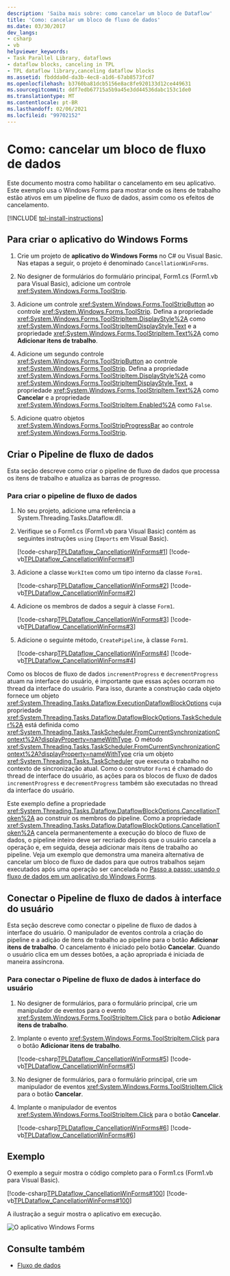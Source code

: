 ```yaml
---
description: 'Saiba mais sobre: como cancelar um bloco de Dataflow'
title: 'Como: cancelar um bloco de fluxo de dados'
ms.date: 03/30/2017
dev_langs:
- csharp
- vb
helpviewer_keywords:
- Task Parallel Library, dataflows
- dataflow blocks, canceling in TPL
- TPL dataflow library,canceling dataflow blocks
ms.assetid: fbddda0d-da3b-4ec8-a1d6-67ab8573fcd7
ms.openlocfilehash: b3760ba81dcb5156e8ac8fe920133d12ce449631
ms.sourcegitcommit: ddf7edb67715a5b9a45e3dd44536dabc153c1de0
ms.translationtype: MT
ms.contentlocale: pt-BR
ms.lasthandoff: 02/06/2021
ms.locfileid: "99702152"
---
```

# <a name="how-to-cancel-a-dataflow-block"></a>Como: cancelar um bloco de fluxo de dados

Este documento mostra como habilitar o cancelamento em seu aplicativo. Este exemplo usa o Windows Forms para mostrar onde os itens de trabalho estão ativos em um pipeline de fluxo de dados, assim como os efeitos de cancelamento.  

[!INCLUDE [tpl-install-instructions](../../../includes/tpl-install-instructions.md)]
  
## <a name="to-create-the-windows-forms-application"></a>Para criar o aplicativo do Windows Forms  
  
1. Crie um projeto de **aplicativo do Windows Forms** no C# ou Visual Basic. Nas etapas a seguir, o projeto é denominado `CancellationWinForms`.  
  
2. No designer de formulários do formulário principal, Form1.cs (Form1.vb para Visual Basic), adicione um controle <xref:System.Windows.Forms.ToolStrip>.  
  
3. Adicione um controle <xref:System.Windows.Forms.ToolStripButton> ao controle <xref:System.Windows.Forms.ToolStrip>. Defina a propriedade <xref:System.Windows.Forms.ToolStripItem.DisplayStyle%2A> como <xref:System.Windows.Forms.ToolStripItemDisplayStyle.Text> e a propriedade <xref:System.Windows.Forms.ToolStripItem.Text%2A> como **Adicionar itens de trabalho**.  
  
4. Adicione um segundo controle <xref:System.Windows.Forms.ToolStripButton> ao controle <xref:System.Windows.Forms.ToolStrip>. Defina a propriedade <xref:System.Windows.Forms.ToolStripItem.DisplayStyle%2A> como <xref:System.Windows.Forms.ToolStripItemDisplayStyle.Text>, a propriedade <xref:System.Windows.Forms.ToolStripItem.Text%2A> como **Cancelar** e a propriedade <xref:System.Windows.Forms.ToolStripItem.Enabled%2A> como `False`.  
  
5. Adicione quatro objetos <xref:System.Windows.Forms.ToolStripProgressBar> ao controle <xref:System.Windows.Forms.ToolStrip>.  
  
## <a name="creating-the-dataflow-pipeline"></a>Criar o Pipeline de fluxo de dados  

 Esta seção descreve como criar o pipeline de fluxo de dados que processa os itens de trabalho e atualiza as barras de progresso.  
  
### <a name="to-create-the-dataflow-pipeline"></a>Para criar o pipeline de fluxo de dados  
  
1. No seu projeto, adicione uma referência a System.Threading.Tasks.Dataflow.dll.  
  
2. Verifique se o Form1.cs (Form1.vb para Visual Basic) contém as seguintes instruções `using` (`Imports` em Visual Basic).  
  
     [!code-csharp[TPLDataflow_CancellationWinForms#1](../../../samples/snippets/csharp/VS_Snippets_Misc/tpldataflow_cancellationwinforms/cs/cancellationwinforms/form1.cs#1)]
     [!code-vb[TPLDataflow_CancellationWinForms#1](../../../samples/snippets/visualbasic/VS_Snippets_Misc/tpldataflow_cancellationwinforms/vb/cancellationwinforms/form1.vb#1)]  
  
3. Adicione a classe `WorkItem` como um tipo interno da classe `Form1`.  
  
     [!code-csharp[TPLDataflow_CancellationWinForms#2](../../../samples/snippets/csharp/VS_Snippets_Misc/tpldataflow_cancellationwinforms/cs/cancellationwinforms/form1.cs#2)]
     [!code-vb[TPLDataflow_CancellationWinForms#2](../../../samples/snippets/visualbasic/VS_Snippets_Misc/tpldataflow_cancellationwinforms/vb/cancellationwinforms/form1.vb#2)]  
  
4. Adicione os membros de dados a seguir à classe `Form1`.  
  
     [!code-csharp[TPLDataflow_CancellationWinForms#3](../../../samples/snippets/csharp/VS_Snippets_Misc/tpldataflow_cancellationwinforms/cs/cancellationwinforms/form1.cs#3)]
     [!code-vb[TPLDataflow_CancellationWinForms#3](../../../samples/snippets/visualbasic/VS_Snippets_Misc/tpldataflow_cancellationwinforms/vb/cancellationwinforms/form1.vb#3)]  
  
5. Adicione o seguinte método, `CreatePipeline`, à classe `Form1`.  
  
     [!code-csharp[TPLDataflow_CancellationWinForms#4](../../../samples/snippets/csharp/VS_Snippets_Misc/tpldataflow_cancellationwinforms/cs/cancellationwinforms/form1.cs#4)]
     [!code-vb[TPLDataflow_CancellationWinForms#4](../../../samples/snippets/visualbasic/VS_Snippets_Misc/tpldataflow_cancellationwinforms/vb/cancellationwinforms/form1.vb#4)]  
  
 Como os blocos de fluxo de dados `incrementProgress` e `decrementProgress` atuam na interface do usuário, é importante que essas ações ocorram no thread da interface do usuário. Para isso, durante a construção cada objeto fornece um objeto <xref:System.Threading.Tasks.Dataflow.ExecutionDataflowBlockOptions> cuja propriedade <xref:System.Threading.Tasks.Dataflow.DataflowBlockOptions.TaskScheduler%2A> está definida como <xref:System.Threading.Tasks.TaskScheduler.FromCurrentSynchronizationContext%2A?displayProperty=nameWithType>. O método <xref:System.Threading.Tasks.TaskScheduler.FromCurrentSynchronizationContext%2A?displayProperty=nameWithType> cria um objeto <xref:System.Threading.Tasks.TaskScheduler> que executa o trabalho no contexto de sincronização atual. Como o construtor `Form1` é chamado do thread de interface do usuário, as ações para os blocos de fluxo de dados `incrementProgress` e `decrementProgress` também são executadas no thread da interface do usuário.  
  
 Este exemplo define a propriedade <xref:System.Threading.Tasks.Dataflow.DataflowBlockOptions.CancellationToken%2A> ao construir os membros do pipeline. Como a propriedade <xref:System.Threading.Tasks.Dataflow.DataflowBlockOptions.CancellationToken%2A> cancela permanentemente a execução do bloco de fluxo de dados, o pipeline inteiro deve ser recriado depois que o usuário cancela a operação e, em seguida, deseja adicionar mais itens de trabalho ao pipeline. Veja um exemplo que demonstra uma maneira alternativa de cancelar um bloco de fluxo de dados para que outros trabalhos sejam executados após uma operação ser cancelada no [Passo a passo: usando o fluxo de dados em um aplicativo do Windows Forms](walkthrough-using-dataflow-in-a-windows-forms-application.md).  
  
## <a name="connecting-the-dataflow-pipeline-to-the-user-interface"></a>Conectar o Pipeline de fluxo de dados à interface do usuário  

 Esta seção descreve como conectar o pipeline de fluxo de dados à interface do usuário. O manipulador de eventos controla a criação do pipeline e a adição de itens de trabalho ao pipeline para o botão **Adicionar itens de trabalho**. O cancelamento é iniciado pelo botão **Cancelar**. Quando o usuário clica em um desses botões, a ação apropriada é iniciada de maneira assíncrona.  
  
### <a name="to-connect-the-dataflow-pipeline-to-the-user-interface"></a>Para conectar o Pipeline de fluxo de dados à interface do usuário  
  
1. No designer de formulários, para o formulário principal, crie um manipulador de eventos para o evento <xref:System.Windows.Forms.ToolStripItem.Click> para o botão **Adicionar itens de trabalho**.  
  
2. Implante o evento <xref:System.Windows.Forms.ToolStripItem.Click> para o botão **Adicionar itens de trabalho**.  
  
     [!code-csharp[TPLDataflow_CancellationWinForms#5](../../../samples/snippets/csharp/VS_Snippets_Misc/tpldataflow_cancellationwinforms/cs/cancellationwinforms/form1.cs#5)]
     [!code-vb[TPLDataflow_CancellationWinForms#5](../../../samples/snippets/visualbasic/VS_Snippets_Misc/tpldataflow_cancellationwinforms/vb/cancellationwinforms/form1.vb#5)]  
  
3. No designer de formulários, para o formulário principal, crie um manipulador de eventos <xref:System.Windows.Forms.ToolStripItem.Click> para o botão **Cancelar**.  
  
4. Implante o manipulador de eventos <xref:System.Windows.Forms.ToolStripItem.Click> para o botão **Cancelar**.  
  
     [!code-csharp[TPLDataflow_CancellationWinForms#6](../../../samples/snippets/csharp/VS_Snippets_Misc/tpldataflow_cancellationwinforms/cs/cancellationwinforms/form1.cs#6)]
     [!code-vb[TPLDataflow_CancellationWinForms#6](../../../samples/snippets/visualbasic/VS_Snippets_Misc/tpldataflow_cancellationwinforms/vb/cancellationwinforms/form1.vb#6)]  
  
## <a name="example"></a>Exemplo  

 O exemplo a seguir mostra o código completo para o Form1.cs (Form1.vb para Visual Basic).  
  
 [!code-csharp[TPLDataflow_CancellationWinForms#100](../../../samples/snippets/csharp/VS_Snippets_Misc/tpldataflow_cancellationwinforms/cs/cancellationwinforms/form1.cs#100)]
 [!code-vb[TPLDataflow_CancellationWinForms#100](../../../samples/snippets/visualbasic/VS_Snippets_Misc/tpldataflow_cancellationwinforms/vb/cancellationwinforms/form1.vb#100)]  
  
 A ilustração a seguir mostra o aplicativo em execução.  
  
 ![O aplicativo Windows Forms](media/tpldataflow-cancellation.png "TPLDataflow_Cancellation")  

## <a name="see-also"></a>Consulte também

- [Fluxo de dados](dataflow-task-parallel-library.md)

